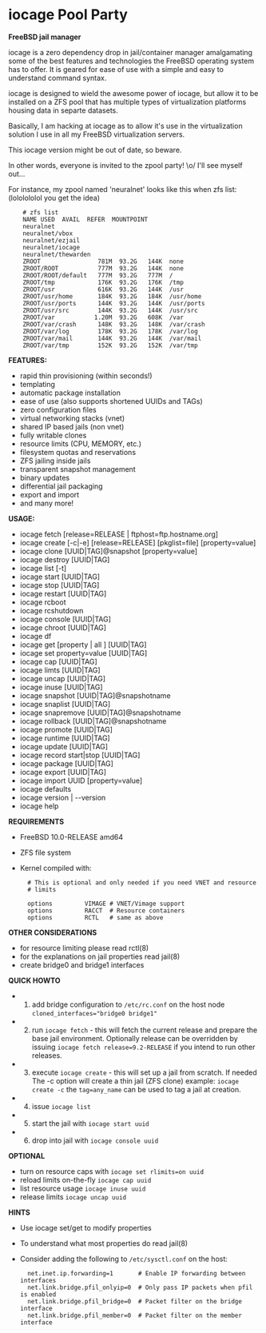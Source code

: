 iocage Pool Party
======

**FreeBSD jail manager**

iocage is a zero dependency drop in jail/container manager amalgamating some
of the best features and technologies the FreeBSD operating system has to offer.
It is geared for ease of use with a simple and easy to understand command syntax.

iocage is designed to wield the awesome power of iocage, but allow it to be installed on a
ZFS pool that has multiple types of virtualization platforms housing data in separte datasets. 

Basically, I am hacking at iocage as to allow it's use in the virtualization solution I use 
in all my FreeBSD virtualization servers. 

This iocage version might be out of date, so beware. 

In other words, everyone is invited to the zpool party! \o/
I'll see myself out...

For instance, my zpool named 'neuralnet' looks like this when zfs list:
(lololololol you get the idea)

        # zfs list
        NAME USED  AVAIL  REFER  MOUNTPOINT
        neuralnet	
        neuralnet/vbox
        neuralnet/ezjail
        neuralnet/iocage
        neuralnet/thewarden
        ZROOT                781M  93.2G   144K  none
        ZROOT/ROOT           777M  93.2G   144K  none
        ZROOT/ROOT/default   777M  93.2G   777M  /
        ZROOT/tmp            176K  93.2G   176K  /tmp
        ZROOT/usr            616K  93.2G   144K  /usr
        ZROOT/usr/home       184K  93.2G   184K  /usr/home
        ZROOT/usr/ports      144K  93.2G   144K  /usr/ports
        ZROOT/usr/src        144K  93.2G   144K  /usr/src
        ZROOT/var           1.20M  93.2G   608K  /var
        ZROOT/var/crash      148K  93.2G   148K  /var/crash
        ZROOT/var/log        178K  93.2G   178K  /var/log
        ZROOT/var/mail       144K  93.2G   144K  /var/mail
        ZROOT/var/tmp        152K  93.2G   152K  /var/tmp
 

**FEATURES:**
- rapid thin provisioning (within seconds!)
- templating
- automatic package installation
- ease of use (also supports shortened UUIDs and TAGs)
- zero configuration files
- virtual networking stacks (vnet)
- shared IP based jails (non vnet)
- fully writable clones
- resource limits (CPU, MEMORY, etc.)
- filesystem quotas and reservations
- ZFS jailing inside jails
- transparent snapshot management
- binary updates
- differential jail packaging
- export and import
- and many more!

**USAGE:**
-  iocage fetch [release=RELEASE | ftphost=ftp.hostname.org] 
-  iocage create [-c|-e] [release=RELEASE] [pkglist=file] [property=value]
-  iocage clone [UUID|TAG]@snapshot [property=value]
-  iocage destroy [UUID|TAG]
-  iocage list [-t]
-  iocage start [UUID|TAG]
-  iocage stop [UUID|TAG]
-  iocage restart [UUID|TAG]
-  iocage rcboot
-  iocage rcshutdown
-  iocage console [UUID|TAG]
-  iocage chroot [UUID|TAG]
-  iocage df
-  iocage get [property | all ] [UUID|TAG]
-  iocage set property=value [UUID|TAG]
-  iocage cap [UUID|TAG]
-  iocage limts [UUID|TAG]
-  iocage uncap [UUID|TAG]
-  iocage inuse [UUID|TAG]
-  iocage snapshot [UUID|TAG]@snapshotname
-  iocage snaplist [UUID|TAG]
-  iocage snapremove [UUID|TAG]@snapshotname
-  iocage rollback [UUID|TAG]@snapshotname
-  iocage promote [UUID|TAG]
-  iocage runtime [UUID|TAG]
-  iocage update [UUID|TAG]
-  iocage record start|stop [UUID|TAG]
-  iocage package [UUID|TAG]
-  iocage export [UUID|TAG]
-  iocage import UUID [property=value]
-  iocage defaults
-  iocage version | --version
-  iocage help

**REQUIREMENTS**
- FreeBSD 10.0-RELEASE amd64
- ZFS file system
- Kernel compiled with:

        # This is optional and only needed if you need VNET and resource
        # limits

        options         VIMAGE # VNET/Vimage support
        options         RACCT  # Resource containers
        options         RCTL   # same as above

**OTHER CONSIDERATIONS**
- for resource limiting please read rctl(8)
- for the explanations on jail properties read jail(8)
- create bridge0 and bridge1 interfaces 

**QUICK HOWTO**
- 1. add bridge configuration to `/etc/rc.conf` on the host node
   `cloned_interfaces="bridge0 bridge1"`
- 2. run `iocage fetch` - this will fetch the current release and prepare the
   base jail environment. Optionally release can be overridden by issuing 
   `iocage fetch release=9.2-RELEASE` if you intend to run other releases.
- 3. execute `iocage create` - this will set up a jail from scratch. If needed
   The -c option will create a thin jail (ZFS clone) example: `iocage create -c`
   the `tag=any_name` can be used to tag a jail at creation.
- 4. issue `iocage list`
- 5. start the jail with `iocage start uuid`
- 6. drop into jail with `iocage console uuid`

**OPTIONAL**
- turn on resource caps with `iocage set rlimits=on uuid`
- reload limits on-the-fly `iocage cap uuid`
- list resource usage `iocage inuse uuid`
- release limits `iocage uncap uuid`

**HINTS**
- Use iocage set/get to modify properties
- To understand what most properties do read jail(8)
- Consider adding the following to `/etc/sysctl.conf` on the host:

        net.inet.ip.forwarding=1       # Enable IP forwarding between interfaces
        net.link.bridge.pfil_onlyip=0  # Only pass IP packets when pfil is enabled
        net.link.bridge.pfil_bridge=0  # Packet filter on the bridge interface
        net.link.bridge.pfil_member=0  # Packet filter on the member interface
